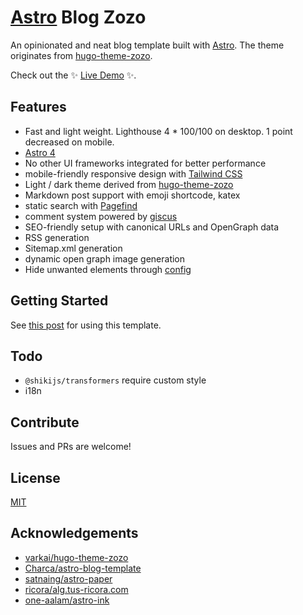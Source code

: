 # [Astro](https://astro.build) Blog Zozo

An opinionated and neat blog template built with [Astro](https://astro.build). The theme originates from [hugo-theme-zozo](https://github.com/varkai/hugo-theme-zozo).

Check out the ✨ [Live Demo](https://astro-blog-zozo.pages.dev/) ✨.

## Features

- Fast and light weight. Lighthouse 4 \* 100/100 on desktop. 1 point decreased on mobile.
- [Astro 4](https://astro.build)
- No other UI frameworks integrated for better performance
- mobile-friendly responsive design with [Tailwind CSS](https://tailwindcss.com/)
- Light / dark theme derived from [hugo-theme-zozo](https://github.com/varkai/hugo-theme-zozo)
- Markdown post support with emoji shortcode, katex
- static search with [Pagefind](https://pagefind.app)
- comment system powered by [giscus](https://github.com/giscus/giscus)
- SEO-friendly setup with canonical URLs and OpenGraph data
- RSS generation
- Sitemap.xml generation
- dynamic open graph image generation
- Hide unwanted elements through [config](./src/config.ts)

## Getting Started

See [this post](https://astro-blog-zozo.pages.dev/posts/getting-started) for using this template.

## Todo

- `@shikijs/transformers` require custom style
- i18n

## Contribute

Issues and PRs are welcome!

## License

[MIT](./LICENSE)

## Acknowledgements

- [varkai/hugo-theme-zozo](https://github.com/varkai/hugo-theme-zozo)
- [Charca/astro-blog-template](https://github.com/Charca/astro-blog-template)
- [satnaing/astro-paper](https://github.com/satnaing/astro-paper)
- [ricora/alg.tus-ricora.com](https://github.com/ricora/alg.tus-ricora.com)
- [one-aalam/astro-ink](https://github.com/one-aalam/astro-ink)
